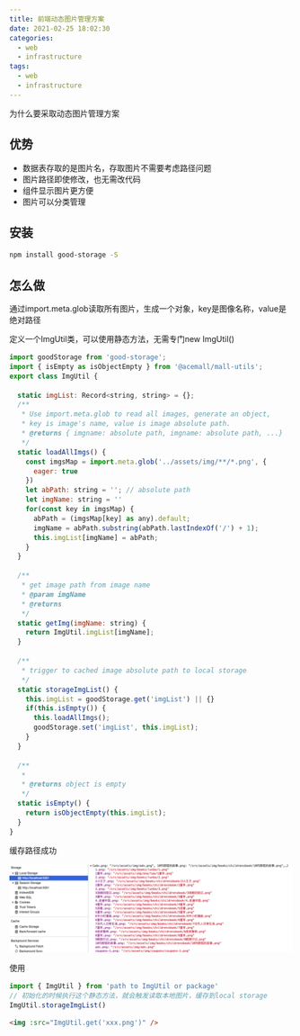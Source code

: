 ```yaml
---
title: 前端动态图片管理方案
date: 2021-02-25 18:02:30
categories:
  - web
  - infrastructure
tags:
  - web
  - infrastructure
---
```


为什么要采取动态图片管理方案

## 优势

- 数据表存取的是图片名，存取图片不需要考虑路径问题
- 图片路径即使修改，也无需改代码
- 组件显示图片更方便
- 图片可以分类管理

<!-- more -->

## 安装

```sh
npm install good-storage -S
```

## 怎么做

通过import.meta.glob读取所有图片，生成一个对象，key是图像名称，value是绝对路径

定义一个ImgUtil类，可以使用静态方法，无需专门new ImgUtil()

```javascript
import goodStorage from 'good-storage';
import { isEmpty as isObjectEmpty } from '@acemall/mall-utils';
export class ImgUtil {

  static imgList: Record<string, string> = {};
  /**
   * Use import.meta.glob to read all images, generate an object, 
   * key is image's name, value is image absolute path.
   * @returns { imgname: absolute path, imgname: absolute path, ...}
   */
  static loadAllImgs() {
    const imgsMap = import.meta.glob('../assets/img/**/*.png', {
      eager: true
    })
    let abPath: string = ''; // absolute path
    let imgName: string = ''
    for(const key in imgsMap) {
      abPath = (imgsMap[key] as any).default;
      imgName = abPath.substring(abPath.lastIndexOf('/') + 1);
      this.imgList[imgName] = abPath;
    }
  }

  /**
   * get image path from image name
   * @param imgName 
   * @returns 
   */
  static getImg(imgName: string) {
    return ImgUtil.imgList[imgName];
  }

  /**
   * trigger to cached image absolute path to local storage
   */
  static storageImgList() {
    this.imgList = goodStorage.get('imgList') || {}
    if(this.isEmpty()) {
      this.loadAllImgs();
      goodStorage.set('imgList', this.imgList);
    }
  }

  /**
   * 
   * @returns object is empty
   */
  static isEmpty() {
    return isObjectEmpty(this.imgList);
  }
}
```

缓存路径成功

![](/pics/infrastructure/img-storage.png)

使用

```javascript
import { ImgUtil } from 'path to ImgUtil or package'
// 初始化的时候执行这个静态方法，就会触发读取本地图片，缓存到local storage
ImgUtil.storageImgList()
```

```html
<img :src="ImgUtil.get('xxx.png')" />
```



